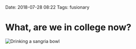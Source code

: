 Date: 2018-07-28 08:22
Tags: fusionary

# What, are we in college now?

![Drinking a sangria bowl](https://www.baty.blog/_img/2018/2018-07-28-What-are-we-in-college.jpg)

